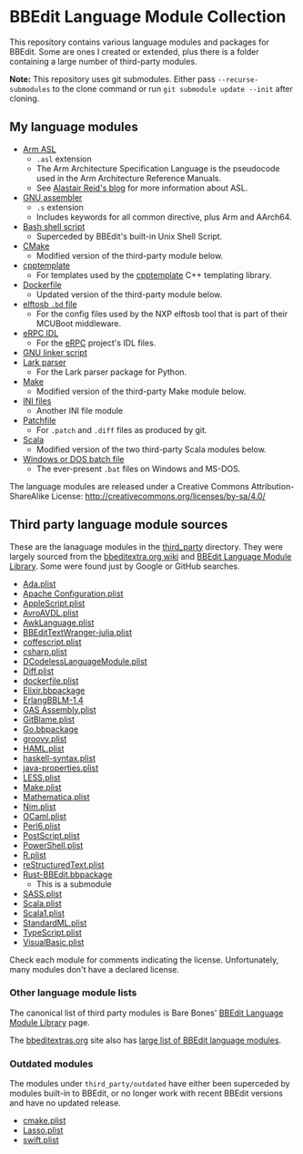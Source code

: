 BBEdit Language Module Collection
====

This repository contains various language modules and packages for BBEdit. Some are ones I created or
extended, plus there is a folder containing a large number of third-party modules.

**Note:** This repository uses git submodules. Either pass `--recurse-submodules` to the clone command or run
`git submodule update --init` after cloning.



My language modules
-------------------

- [Arm ASL](modules/ArmASL.plist)
    - `.asl` extension
    - The Arm Architecture Specification Language is the pseudocode used in the Arm Architecture Reference Manuals.
    - See [Alastair Reid's blog](https://alastairreid.github.io) for more information about ASL.
- [GNU assembler](modules/GnuAssemblerCLM.plist)
    - `.s` extension
    - Includes keywords for all common directive, plus Arm and AArch64.
- [Bash shell script](modules/BashShellScriptCLM.plist)
    - Superceded by BBEdit's built-in Unix Shell Script.
- [CMake](modules/cmake.plist)
    - Modified version of the third-party module below.
- [cpptemplate](modules/cpptemplate.plist)
    - For templates used by the [cpptemplate](https://github.com/flit/cpptemplate) C++ templating library.
- [Dockerfile](modules/dockerfile.plist)
    - Updated version of the third-party module below.
- [elftosb `.bd` file](modules/ElftosbBDFileCLM.plist)
    - For the config files used by the NXP elftosb tool that is part of their MCUBoot middleware.
- [eRPC IDL](modules/eRPC_IDL_CLM.plist)
    - For the [eRPC](https://github.com/embeddedrpc/erpc) project's IDL files.
- [GNU linker script](modules/GnuLinkerScriptCLM.plist)
- [Lark parser](modules/LarkParserCLM.plist)
    - For the Lark parser package for Python.
- [Make](modules/Make.plist)
    - Modified version of the third-party Make module below.
- [INI files](modules/MyINIFileCLM.plist)
    - Another INI file module
- [Patchfile](modules/PathfileCLM.plist)
    - For `.patch` and `.diff` files as produced by git.
- [Scala](modules/Scala.plist)
    - Modified version of the two third-party Scala modules below.
- [Windows or DOS batch file](modules/WindowsBatchFile.plist)
    - The ever-present `.bat` files on Windows and MS-DOS.

The language modules are released under a Creative Commons Attribution-ShareAlike License:
<http://creativecommons.org/licenses/by-sa/4.0/>


Third party language module sources
-----------------------------------

These are the lanaguage modules in the [third_party](third_party) directory. They were largely
sourced from the [bbeditextra.org
wiki](http://bbeditextras.org/wiki/index.php?title=Codeless_Language_Modules) and [BBEdit Language
Module Library](http://www.barebones.com/support/bbedit/plugin_library.html). Some were found just
by Google or GitHub searches.

- [Ada.plist](https://blady.pagesperso-orange.fr/Ressources/Ada.plist)
- [Apache Configuration.plist](https://bitbucket.org/EricFromCanada/ericfromcanada.bitbucket.org/raw/a7cbd58b0e64c6b6cd5ec579306ef953b87b83ef/bbedit/Apache%20Configuration.plist)
- [AppleScript.plist](https://raw.githubusercontent.com/Angles/AppleScript-CLM-for-TW/master/AppleScript.plist)
- [AvroAVDL.plist](https://github.com/rwilcox/apache_avro.bbpackage/tree/master/Contents/Language%20Modules)
- [AwkLanguage.plist](http://blog.csdn.net/jznsmail)
- [BBEditTextWranger-julia.plist](https://github.com/JuliaEditorSupport/julia-textwrangler-bbedit)
- [coffescript.plist](https://gist.github.com/sgss/1739174/)
- [csharp.plist](https://github.com/zarinfam/textwrangler-csharp-swift-syntax-highlighting/)
- [DCodelessLanguageModule.plist](https://github.com/jniehus/Dlang-for-BBEditTextWrangler)
- [Diff.plist](https://github.com/ascarter/BBEdit-ApplicationSupport/blob/master/Language%20Modules/Diff.plist)
- [dockerfile.plist](https://raw.githubusercontent.com/whoughton/BBEdit-LMs/master/dockerfile.plist)
- [Elixir.bbpackage](https://github.com/chipotle/elixir_bbedit)
- [ErlangBBLM-1.4](https://github.com/pguyot/erlang-bblm)
- [GAS Assembly.plist](https://github.com/FrankBot1000/GAS-Assembly-Language-Module)
- [GitBlame.plist](https://raw.githubusercontent.com/ascarter/BBEdit-ApplicationSupport/master/Language%20Modules/GitBlame.plist)
- [Go.bbpackage](https://github.com/ascarter/Go-bbpackage)
- [groovy.plist](https://raw.githubusercontent.com/rhydlewis/text-editing/master/bbedit/groovy.plist)
- [HAML.plist](https://raw.githubusercontent.com/mattmartini/BBEdit-Codeless-Language-Module-for-HAML-SASS/master/HAML.plist)
- [haskell-syntax.plist](https://code.google.com/archive/p/bbedit-haskell/)
- [java-properties.plist](https://raw.githubusercontent.com/signed8bit/bbedit-clm/master/java-properties/java-properties.plist)
- [LESS.plist](https://raw.githubusercontent.com/mcguffin/bbedit-lesscss-language-module/master/LESS.plist)
- [Make.plist](https://github.com/EricFromCanada/byte-bucket/blob/master/bbedit/Make.plist)
- [Mathematica.plist](http://www.skidmore.edu/~flip/)
- [Nim.plist](https://gist.github.com/ytomino/4c9d186d78a27ad202ac)
- [OCaml.plist](https://gist.github.com/GPHemsley/1848824)
- [Perl6.plist](https://github.com/briandfoy/Perl6_BBEdit_CLM)
- [PostScript.plist](http://ancientgroove.co.uk/freebies/PostScript.plist)
- [PowerShell.plist](https://github.com/doug-baer/BBEdit-PowerShell/)
- [R.plist](https://stat.ethz.ch/pipermail/r-sig-mac/2017-January/012189.html)
- [reStructuredText.plist](https://bitbucket.org/EricFromCanada/ericfromcanada.bitbucket.org/raw/default/bbedit/reStructuredText.plist)
- [Rust-BBEdit.bbpackage](https://www.github.com/ogham/Rust-BBEdit)
    - This is a submodule
- [SASS.plist](https://github.com/mattmartini/BBEdit-Codeless-Language-Module-for-HAML-SASS/)
- [Scala.plist](https://github.com/dclements/scala_bbedit)
- [Scala1.plist](https://raw.githubusercontent.com/zenmumbler/ScalaBBLM/master/Scala.plist)
- [StandardML.plist](https://www.cl.cam.ac.uk/teaching/0910/FoundsCS/StandardML.plist)
- [TypeScript.plist](https://gist.githubusercontent.com/isao/5f6fbe89a438086c36d8/raw/91c66fa3e470ccfb8baa9e71a2779003bbdd778a/TypeScript.plist)
- [VisualBasic.plist](https://github.com/bluecat76/TW_Lang_VisualBasic)

Check each module for comments indicating the license. Unfortunately, many modules don't have a declared
license.

### Other language module lists

The canonical list of third party modules is Bare Bones' [BBEdit Language Module
Library](http://www.barebones.com/support/bbedit/plugin_library.html) page.

The [bbeditextras.org](https://bbeditextras.org/) site also has [large list of BBEdit language
modules](https://bbeditextras.org/wiki/index.php?title=Codeless_Language_Modules).


### Outdated modules

The modules under `third_party/outdated` have either been superceded by modules built-in to BBEdit,
or no longer work with recent BBEdit versions and have no updated release.

- [cmake.plist](http://tadpol.org/projects/bbclm_for_cmake.html)
- [Lasso.plist](https://bitbucket.org/EricFromCanada/ericfromcanada.bitbucket.org/raw/default/bbedit/Lasso.plist)
- [swift.plist](https://github.com/EricFromCanada/bbedit-swift-clm/blob/master/swift.plist)


